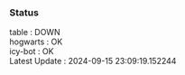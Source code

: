 ### Status


table : DOWN  
hogwarts : OK  
icy-bot : OK  
Latest Update : 2024-09-15 23:09:19.152244
